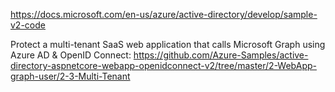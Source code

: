 https://docs.microsoft.com/en-us/azure/active-directory/develop/sample-v2-code

Protect a multi-tenant SaaS web application that calls Microsoft Graph using Azure AD & OpenID Connect: https://github.com/Azure-Samples/active-directory-aspnetcore-webapp-openidconnect-v2/tree/master/2-WebApp-graph-user/2-3-Multi-Tenant 



